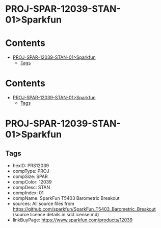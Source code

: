 
PROJ-SPAR-12039-STAN-01>Sparkfun
================================

Contents
========

* [PROJ-SPAR-12039-STAN-01>Sparkfun](#proj-spar-12039-stan-01sparkfun)
	* [Tags](#tags)

Contents
========

* [PROJ-SPAR-12039-STAN-01>Sparkfun](#proj-spar-12039-stan-01sparkfun)
	* [Tags](#tags)

# PROJ-SPAR-12039-STAN-01>Sparkfun

## Tags

- hexID: PRS12039
- oompType: PROJ
- oompSize: SPAR
- oompColor: 12039
- oompDesc: STAN
- oompIndex: 01
- oompName: SparkFun T5403 Barometric Breakout
- sources: All source files from https://github.com/sparkfun/SparkFun_T5403_Barometric_Breakout (source licence details in srcLicense.md)
- linkBuyPage: https://www.sparkfun.com/products/12039

